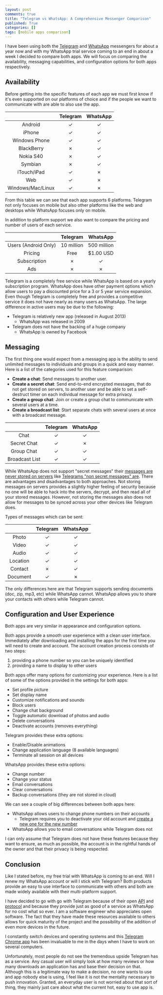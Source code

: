 ```yaml
---
layout: post
comments: true
title: "Telegram vs WhatsApp: A Comprehensive Messenger Comparison"
published: True
categories: []
tags: [mobile apps comparison]
---
```


I have been using both the [Telegram](https://telegram.org/) and [WhatsApp](http://www.whatsapp.com/) messengers for about a year now and with my
WhatsApp trial service coming to an end in about a week I decided to compare both apps. We will focus on comparing the availability, messaging capabilities, and configuration options for both apps respectively.

## Availability

Before getting into the specific features of each app we must first know if it's even supported on our platforms of choice and if the people we want to communicate with are able to also use the app.

|                   | Telegram | WhatsApp |
| :-:               | :-:      | :-:      |
| Android           | &#x2713; | &#x2713; |
| iPhone            | &#x2713; | &#x2713; |
| Windows Phone     | &#x2713; | &#x2713; |
| BlackBerry        | &#x2717; | &#x2713; |
| Nokia S40         | &#x2717; | &#x2713; |
| Symbian           | &#x2717; | &#x2713; |
| iTouch/iPad       | &#x2713; | &#x2717; |
| Web               | &#x2713; | &#x2717; |
| Windows/Mac/Linux | &#x2713; | &#x2717; |

From this table we can see that each app supports 6 platforms. Telegram not only focuses on mobile but also other platforms like the web and desktops while WhatsApp focuses only on mobile.

In addition to platform support we also want to compare the pricing and number of users of each service.

|                      | Telegram   | WhatsApp    |
| :-:                  | :-:        | :-:         |
| Users (Android Only) | 10 million | 500 million |
| Pricing              | Free       | $1.00 USD   |
| Subscription         | &#x2717;   | &#x2713;    |
| Ads                  | &#x2717;   | &#x2717;    |

Telegram is a completely free service while WhatsApp is based on a yearly subscription program. WhatsApp does have other payment options which allow users to pay a discounted price for a 3 or 5 year service expansion. Even though Telegram is completely free and provides a competitive service it does not have nearly as many users as WhatsApp. The large difference in active users may be due to the following:

- Telegram is relatively new app (released in August 2013)
    + WhatsApp was released in 2009
- Telegram does not have the backing of a huge company
    + WhatsApp is owned by Facebook

## Messaging

The first thing one would expect from a messaging app is the ability to send
unlimited messages to individuals and groups in a quick and easy manner. Here is a list of the categories used for this feature comparison:

- **Create a chat**: Send messages to another user.
- **Create a secret chat**: Send end-to-end encrypted messages, that do not get stored on servers, to another user and be able to set a self-destruct timer on each individual message for extra privacy.
- **Create a group chat**: Join or create a group chat to communicate with several users at a time.
- **Create a broadcast list**: Start separate chats with several users at once with a broadcast message.

|                | Telegram | WhatsApp |
| :-:            | :-:      | :-:      |
| Chat           | &#x2713; | &#x2713; |
| Secret Chat    | &#x2713; | &#x2717; |
| Group Chat     | &#x2713; | &#x2713; |
| Broadcast List | &#x2713; | &#x2713; |

While WhatsApp does not support "secret messages" their [messages are never stored on servers](http://www.whatsapp.com/faq/general/21197296) like [Telegrams "non secret messages" are](https://www.telegram.org/faq#q-why-not-just-make-all-chats-secret). There are advantages and disadvantages to both approaches. Not storing messages on servers provides a slightly higher feeling of security because no one will be able to hack into the servers, decrypt, and then read all of your stored messages. However, not storing the messages also does not allow for messages to be synced across your other devices like Telegram does.

Types of messages which can be sent:

|          | Telegram | WhatsApp |
| :-:      | :-:      | :-:      |
| Photo    | &#x2713; | &#x2713; |
| Video    | &#x2713; | &#x2713; |
| Audio    | &#x2713; | &#x2713; |
| Location | &#x2713; | &#x2713; |
| Contact  | &#x2717; | &#x2713; |
| Document | &#x2713; | &#x2717; |

The only differences here are that Telegram supports sending documents (doc, zip, mp3, etc) while WhatsApp cannot. WhatsApp allows you to share your contacts with others while Telegram cannot.

## Configuration and User Experience

Both apps are very similar in appearance and configuration options.

Both apps provide a smooth user experience with a clean user interface. 
Immediately after downloading and installing the apps for the first time you will need to create and account. The account creation process consists of two steps:

1. providing a phone number so you can be uniquely identified
2. providing a name to display to other users

Both apps offer many options for customizing your experience. Here is a list of some of the options provided in the settings for both apps:

- Set profile picture
- Set display name
- Customize notifications and sounds
- Block users
- Change chat background
- Toggle automatic download of photos and audio
- Delete conversations
- Deactivate accounts (removes everything)

Telegram provides these extra options:

- Enable/Disable animations
- Change application language (8 available languages)
- Terminate all session on all devices

WhatsApp provides these extra options:

- Change number
- Change your status
- Email conversations
- Clear conversations
- Backup conversations (they are not stored in cloud)

We can see a couple of big differences between both apps here:

- WhatsApp allows users to change phone numbers on their accounts
    + Telegram requires you to deactivate your old account and [create a new one for the new number ](https://telegram.org/faq#q-what-happens-if-i-change-my-phone-number)
- WhatsApp allows you to email conversations while Telegram does not

I can only assume that Telegram does not have these features because they want to ensure, as much as possible, the account is in the rightful hands of the owner and that their privacy is being respected.

## Conclusion

Like I stated before, my free trial with WhatsApp is coming to an end. Will I renew my WhatsApp account or will I stick with Telegram? Both products provide an easy to use interface to communicate with others and both are made widely available with their multi-platform support.

I have decided to go with go with Telegram because of their open [API](https://core.telegram.org/api) and [protocol](https://core.telegram.org/mtproto) and because they provide just as good of a service as WhatsApp for no cost what so ever. I am a software engineer who appreciates open software. The fact that they have made these resources available to others allows for quick maturity of the project and the possibility of the addition of even more devices in the future. 

I constantly switch devices and operating systems and this [Telegram Chrome app](https://chrome.google.com/webstore/detail/telegram-unofficial/clhhggbfdinjmjhajaheehoeibfljjno) has been invaluable to me in the days when I have to work on several computers.

Unfortunately, most people do not see the tremendous upside Telegram has as a service. Any casual user will simply look at how many reviews or how many downloads an application has and base their decision on that. Although this is a legitimate way to make a decision, no one wants to use and app nobody else is using, I feel like it is not the mentality necessary to push innovation. Granted, an everyday user is not worried about that sort of thing, they mainly just care about what the current hot, easy to use app is.



